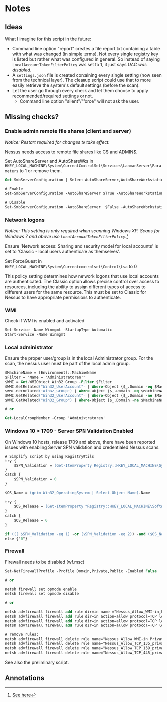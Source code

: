 # Notes

## Ideas

What I imagine for this script in the future:

- Command line option "report" creates a file report.txt containing a table with what was changed (in simple terms). Not every single registry key is listed but rather what was configured in general. So instead of saying `LocalAccountTokenFilterPolicy` was set to 1, it just says *UAC was disabled*.
- A `settings.json` file is created containing every single setting (now seen from the technical layer). The cleanup script could use that to more easily retrieve the system's default settings (before the scan).
- Let the user go through every check and let them choose to apply recommended/required settings or not.
  - Command line option "silent"/"force" will not ask the user.

## Missing checks?

### Enable admin remote file shares (client and server)

*Notice: Restart required for changes to take effect.*

Nessus needs access to remote file shares like C$ and ADMIN$.

Set AutoShareServer and AutoShareWks in `HKEY_LOCAL_MACHINE\System\CurrentControlSet\Services\LanmanServer\Parameters` to 1 or remove them.

```ps
Get-SmbServerConfiguration | Select AutoShareServer,AutoShareWorkstation

# Enable
Set-SmbServerConfiguration -AutoShareServer $True -AutoShareWorkstation $True -Confirm:$false

# Disable
Set-SmbServerConfiguration -AutoShareServer  $False -AutoShareWorkstation $False -Confirm:$false
```

### Network logons

*Notice: This setting is only required when scanning Windows XP. Scans for Windows 7 and above use `LocalAccountTokenFilterPolicy`.[^force-guest]*

Ensure 'Network access: Sharing and security model for local accounts' is set to 'Classic - local users authenticate as themselves'.

Set ForceGuest in `HKEY_LOCAL_MACHINE\System\Currentcontrolset\Control\Lsa` to 0

This policy setting determines how network logons that use local accounts are authenticated. The Classic option allows precise control over access to resources, including the ability to assign different types of access to different users for the same resource. This must be set to Classic for Nessus to have appropriate permissions to authenticate.

### WMI

Check if WMI is enabled and activated

```ps
Set-Service -Name Winmgmt -StartupType Automatic
Start-Service -Name Winmgmt
```

### Local administrator

Ensure the proper user/group is in the local Administrator group. For the scan, the nessus user must be part of the local admin group.

```ps
$MachineName = [Environment]::MachineName
$Filter = "Name = 'Administratoren'"
$WMI = Get-WMIObject Win32_Group -Filter $Filter
$WMI.GetRelated("Win32_UserAccount") | Where-Object {$_.Domain -eq $MachineName} | Select -exp Name
$WMI.GetRelated("Win32_Group") | Where-Object {$_.Domain -eq $MachineName} | Select -exp Name
$WMI.GetRelated("Win32_UserAccount") | Where-Object {$_.Domain -ne $MachineName} | Select -exp Caption
$WMI.GetRelated("Win32_Group") | Where-Object {$_.Domain -ne $MachineName} | Select -exp Caption

# or

Get-LocalGroupMember -Group 'Administratoren'
```

### Windows 10 > 1709 - Server SPN Validation Enabled

On Windows 10 hosts, release 1709 and above, there have been reported issues with enabling Server SPN validation and credentialed Nessus scans.

```ps
# Simplify script by using RegistryUtils
try {
    $SPN_Validation = (Get-ItemProperty Registry::HKEY_LOCAL_MACHINE\System\CurrentControlSet\Services\LanmanServer\Parameters -Name SMBServerNameHardeningLevel).SMBServerNameHardeningLevel
}
catch {
    $SPN_Validation = 0
}

$OS_Name = (gcim Win32_OperatingSystem | Select-Object Name).Name

try {
    $OS_Release = (Get-ItemProperty "Registry::HKEY_LOCAL_MACHINE\Software\Microsoft\Windows NT\CurrentVersion" -Name ReleaseID).ReleaseID
}
catch {
    $OS_Release = 0
}

if ((( $SPN_Validation -eq 1) -or ($SPN_Validation -eq 2)) -and ($OS_Name -match "Windows 10") -and ($OS_Release -ge 1709)) {"1"}
else {"0"}
```

### Firewall

Firewall needs to be disabled (wf.msc)

<!--Only needed for communication with VM?-->

```ps
Set-NetFirewallProfile -Profile Domain,Private,Public -Enabled False

# or

netsh firewall set opmode enable
netsh firewall set opmode disable

# or

netsh advfirewall firewall add rule dir=in name ="Nessus_Allow_WMI-in_Private" program=%systemroot%\system32\svchost.exe service=winmgmt action=allow protocol=TCP localport=any profile=private
netsh advfirewall firewall add rule dir=in action=allow protocol=TCP localport=135 name="Nessus_Allow_TCP_135_private_DCOM_In" profile=private
netsh advfirewall firewall add rule dir=in action=allow protocol=TCP localport=139 name="Nessus_Allow_TCP_139_private_NB_Session_In" profile=private
netsh advfirewall firewall add rule dir=in action=allow protocol=TCP localport=445 name="Nessus_Allow_TCP_445_private_SMB_In" profile=private

# remove rules:
netsh advfirewall firewall delete rule name="Nessus_Allow_WMI-in_Private" profile=private
netsh advfirewall firewall delete rule name="Nessus_Allow_TCP_135_private_DCOM_In" profile=private
netsh advfirewall firewall delete rule name="Nessus_Allow_TCP_139_private_NB_Session_In" profile=private
netsh advfirewall firewall delete rule name="Nessus_Allow_TCP_445_private_SMB_In" profile=private
```

See also the preliminary script.

## Annotations

[^force-guest]: [See here](https://github.com/kAh00t/Nessus-Powershell-Oneliners/blob/main/NessusOneLiners.md#confirm-forceguest-is-set-to-0-classic-is-required-for-nessus-seemingly---windows-xp-only-see-localaccounttokenfilterpolicy-for-win-7-and-above)
